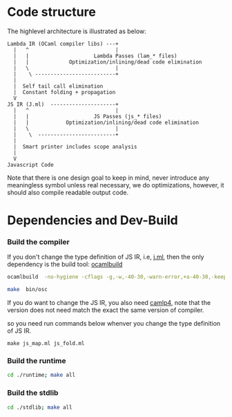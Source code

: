 

# Code structure

The highlevel architecture is illustrated as below:

```
Lambda IR (OCaml compiler libs) ---+
  |   ^                            |                      
  |   |                     Lambda Passes (lam_* files) 
  |   |             Optimization/inlining/dead code elimination
  |   \                            |
  |    \ --------------------------+ 
  |
  |  Self tail call elimination
  |  Constant folding + propagation
  V
JS IR (J.ml)  ---------------------+
  |   ^                            |
  |   |                     JS Passes (js_* files)
  |   |            Optimization/inlining/dead code elimination
  |   \                            |
  |    \  -------------------------+
  |        
  |  Smart printer includes scope analysis 
  |
  V
Javascript Code 
```

Note that there is one design goal to keep in mind, never introduce
any meaningless symbol unless real necessary, we do optimizations,
however, it should also compile readable output code.


# Dependencies and Dev-Build


### Build the compiler

If you don't change the type definition of JS IR, i.e, [j.ml](./j.ml),
then the only dependency is the build tool:
[ocamlbuild](http://caml.inria.fr/pub/docs/manual-ocaml-400/manual032.html)

```sh
ocamlbuild  -no-hygiene -cflags -g,-w,-40-30,-warn-error,+a-40-30,-keep-locs,-I,+compiler-libs  compiler.cmxa 
```

```sh
make  bin/osc
```

If you do want to change the JS IR, you also need
[camlp4](https://github.com/ocaml/camlp4), note that the version does
not need match the exact the same version of compiler.

so you need run commands below whenver you  change the type definition
of  JS IR.

```
make js_map.ml js_fold.ml
```
### Build the runtime

```sh
cd ./runtime; make all
```
### Build the stdlib

```sh
cd ./stdlib; make all
```


